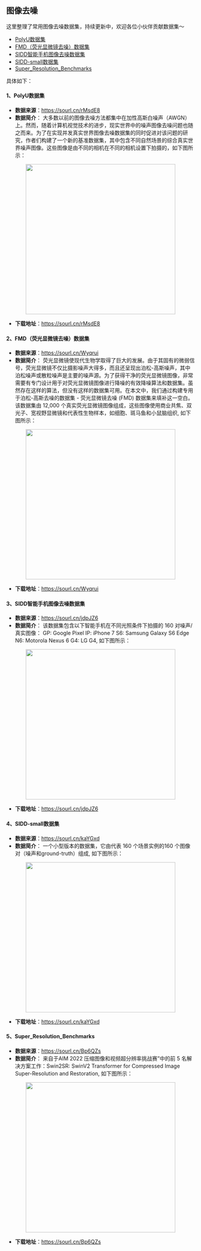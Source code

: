 ## 图像去噪
这里整理了常用图像去噪数据集，持续更新中，欢迎各位小伙伴贡献数据集～
- [PolyU数据集](#PolyU数据集)
- [FMD（荧光显微镜去噪）数据集](#FMD（荧光显微镜去噪）数据集)
- [SIDD智能手机图像去噪数据集](#SIDD智能手机图像去噪数据集)
- [SIDD-small数据集](#SIDD-small数据集)
- [Super_Resolution_Benchmarks](#Super_Resolution_Benchmarks)

具体如下：

<a name="PolyU数据集"></a>
#### 1、PolyU数据集
- **数据来源**：https://sourl.cn/rMsdE8
- **数据简介**： 大多数以前的图像去噪方法都集中在加性高斯白噪声（AWGN）上。然而，随着计算机视觉技术的进步，现实世界中的噪声图像去噪问题也随之而来。为了在实现并发真实世界图像去噪数据集的同时促进对该问题的研究，作者们构建了一个新的基准数据集，其中包含不同自然场景的综合真实世界噪声图像。这些图像是由不同的相机在不同的相机设置下拍摄的，如下图所示：  
<div align="center">
     <img src="https://user-images.githubusercontent.com/59186797/202465410-a60c3b16-a2e1-4a70-8dc5-17c9a1660a32.jpg" width="400" ><br>
</div>
    
- **下载地址**：https://sourl.cn/rMsdE8

<a name="FMD（荧光显微镜去噪）数据集"></a>
#### 2、FMD（荧光显微镜去噪）数据集
- **数据来源**：https://sourl.cn/Wyqrui
- **数据简介**： 荧光显微镜使现代生物学取得了巨大的发展。由于其固有的微弱信号，荧光显微镜不仅比摄影噪声大得多，而且还呈现出泊松-高斯噪声，其中泊松噪声或散粒噪声是主要的噪声源。为了获得干净的荧光显微镜图像，非常需要有专门设计用于对荧光显微镜图像进行降噪的有效降噪算法和数据集。虽然存在这样的算法，但没有这样的数据集可用。在本文中，我们通过构建专用于泊松-高斯去噪的数据集 - 荧光显微镜去噪 (FMD) 数据集来填补这一空白。该数据集由 12,000 个真实荧光显微镜图像组成，这些图像使用商业共焦、双光子、宽视野显微镜和代表性生物样本，如细胞、斑马鱼和小鼠脑组织, 如下图所示：  
<div align="center">
     <img src="https://user-images.githubusercontent.com/59186797/202466052-8ce1c295-7511-40e0-95e6-f227eb7946aa.jpg" width="400" ><br>
</div>
    
- **下载地址**：https://sourl.cn/Wyqrui

<a name="SIDD智能手机图像去噪数据集"></a>
#### 3、SIDD智能手机图像去噪数据集
- **数据来源**：https://sourl.cn/jdpJZ6
- **数据简介**： 该数据集包含以下智能手机在不同光照条件下拍摄的 160 对噪声/真实图像：
    GP: Google Pixel 
    IP: iPhone 7 
    S6: Samsung Galaxy S6 
    Edge N6: Motorola Nexus 6 
    G4: LG G4, 如下图所示：  
<div align="center">
     <img src="https://user-images.githubusercontent.com/59186797/202466681-c66c991b-00a0-4ddc-a3bb-b2f922dc1eb4.jpg" width="400" ><br>
</div>
    
- **下载地址**：https://sourl.cn/jdpJZ6

<a name="SIDD-small数据集"></a>
#### 4、SIDD-small数据集
- **数据来源**：https://sourl.cn/kaYGxd
- **数据简介**： 一个小型版本的数据集，它由代表 160 个场景实例的160 个图像对（噪声和ground-truth）组成, 如下图所示：  
<div align="center">
     <img src="https://user-images.githubusercontent.com/59186797/202467313-eaebea37-761d-4f8d-aa4c-41b8536b4034.jpg" width="400" ><br>
</div>
    
- **下载地址**：https://sourl.cn/kaYGxd


<a name="Super_Resolution_Benchmarks"></a>
#### 5、Super_Resolution_Benchmarks
- **数据来源**：https://sourl.cn/Bp6QZs
- **数据简介**： 来自于AIM 2022 压缩图像和视频超分辨率挑战赛”中的前 5 名解决方案工作：Swin2SR: SwinV2 Transformer for Compressed Image Super-Resolution and Restoration, 如下图所示：  
<div align="center">
     <img src="https://user-images.githubusercontent.com/59186797/202467744-e2e7181b-150a-45fe-b675-39fd3ff66d66.jpg" width="400" ><br>
</div>
    
- **下载地址**：https://sourl.cn/Bp6QZs
